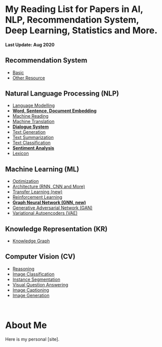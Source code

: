 # My Reading List for Papers in AI, NLP, Recommendation System, Deep Learning, Statistics and More.

#### Last Update: Aug 2020

## Recommendation System
 - [Basic](./RS/RS_basic.md)
 - [Other Resource](./RS/RS_other.md)
 

## Natural Language Processing (NLP)

 - [Language Modelling](./NLP/NLP_modelling.md)
 - [**Word, Sentence, Document Embedding** ](./NLP/NLP_embedding.md)
 - [Machine Reading](./NLP/NLP_reading.md)
 - [Machine Translation](./NLP/NLP_translation.md)
 - [**Dialogue System**](./NLP/NLP_dialogue.md)
 - [Text Generation](./NLP/NLP_generation.md)
 - [Text Summarization](./NLP/NLP_summarization.md)
 - [Text Classification](./NLP/NLP_classification.md)
 - [**Sentiment Analysis**](./NLP/NLP_sentiment.md)
 - [Lexicon](./NLP/NLP_lexicon.md)

## Machine Learning (ML)

 - [Optimization](./ML/ML_optimization.md)
 - [Architecture (RNN, CNN and More)](./ML/ML_architecture.md)
 - [Transfer Learning (new)](./ML/ML_transfer.md)
 - [Reinforcement Learning](./ML/ML_reinforcement.md)
 - [**Graph Neural Network (GNN, new)**](./ML/ML_GNN.md)
 - [Generative Adversarial Network (GAN)](./ML/ML_GAN.md)
 - [Variational Autoencoders (VAE)](./ML/ML_VAE.md)

## Knowledge Representation (KR)

 - [Knowledge Graph](./KR/KR_graph.md)


## Computer Vision (CV)
 - [Reasoning](./KR/KR_reasoning.md)
 - [Image Classification](./CV/CV_classification.md)
 - [Instance Segmentation](./CV/CV_segmentation.md)
 - [Visual Question Answering](./CV/CV_visual_QA.md)
 - [Image Captioning](./CV/CV_captioning.md)
 - [Image Generation](./CV/CV_generation.md)


<!---
## Affective Computing (AC)

 - [Basic Theory](./AC/AC_theory.md)
 - [AC with Text](./AC/AC_text.md)
 - [AC with Image](./AC/AC_image.md)
 - [**AC with Physiological Signals (EEG, EMG and More)**](./AC/AC_physiological.md)
 - [AC with Multi-modal Data](./AC/AC_multimodal.md)
--->

<br/>

# About Me


Here is my personal [site].


<!--stackedit_data:
eyJoaXN0b3J5IjpbLTMzODE2MzM2MywtMTEzMTM1NTQ3NCwtMT
ExMjE2MjIwMywxMzkyODg0NDg1LDk4MTA0ODA5Nyw0MTEzMzM2
OSwtMTgxMDAyNzYyOSwtNTg0Njk3OTk1LC0xMTAzNzg3ODU5LD
E5MTAxODk0MTcsLTQzOTMwMjYxNSwtOTkxODE0ODcwLC05ODgx
MDUxMjIsLTM4Mzg2NDQzNSwtODY5MTIzMjgxLC0xNzQ4NzMxOD
M3LC0xMDE2ODgyNDI5LDE5Mjc0MjI2ODIsNTIyMDU4MzIwLC0x
MTQ1MDA4NzQ0XX0=
-->